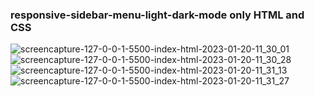 ### responsive-sidebar-menu-light-dark-mode only HTML and CSS
![screencapture-127-0-0-1-5500-index-html-2023-01-20-11_30_01](https://user-images.githubusercontent.com/96911414/213624732-dc871266-915c-42f5-8d94-66d687b93bdb.png)
![screencapture-127-0-0-1-5500-index-html-2023-01-20-11_30_28](https://user-images.githubusercontent.com/96911414/213624750-880fa61b-ce8b-4522-9ad7-c13b72c43486.png)
![screencapture-127-0-0-1-5500-index-html-2023-01-20-11_31_13](https://user-images.githubusercontent.com/96911414/213624782-480c7d9b-4a4e-46da-a07f-094d55c3013a.png)
![screencapture-127-0-0-1-5500-index-html-2023-01-20-11_31_27](https://user-images.githubusercontent.com/96911414/213624796-97b4b159-68bc-4176-bae6-7efb721d95c3.png)
